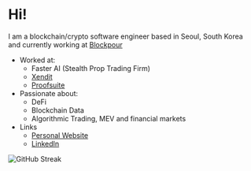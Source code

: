 # Hi!
I am a blockchain/crypto software engineer based in Seoul, South Korea and currently working at [Blockpour](https://www.blockpour.com/)
* Worked at:
  - Faster AI (Stealth Prop Trading Firm)
  - [Xendit](https://www.xendit.co/en/)
  - [Proofsuite](https://github.com/proofsuite)
* Passionate about:
  - DeFi
  - Blockchain Data
  - Algorithmic Trading, MEV and financial markets
* Links
  - [Personal Website](https://www.davidvanisacker.com/)
  - [LinkedIn](https://www.linkedin.com/in/david-van-isacker/)

![GitHub Streak](https://github-readme-streak-stats.herokuapp.com/?user=dvisacker)
